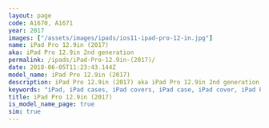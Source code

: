 ```yaml
---
layout: page
code: A1670, A1671
year: 2017
images: ["/assets/images/ipads/ios11-ipad-pro-12-in.jpg"]
name: iPad Pro 12.9in (2017)
aka: iPad Pro 12.9in 2nd generation
permalink: /ipads/iPad-Pro-12.9in-(2017)/
date: 2018-06-05T11:23:43.144Z
model_name: iPad Pro 12.9in (2017)
description: iPad Pro 12.9in (2017) aka iPad Pro 12.9in 2nd generation. Best compatible iPad cases for iPad Pro 12.9in (2017)
keywords: "iPad, iPad cases, iPad covers, iPad case, iPad cover, iPad Pro 12.9in (2017), iPad Pro 12.9in (2017) case, iPad Pro 12.9in (2017) case, iPad Pro 12.9in (2017) cover, iPad Pro 12.9in (2017), iPad Pro 12.9in 2nd generation"
title: iPad Pro 12.9in (2017)
is_model_name_page: true
sim: true
---
```

